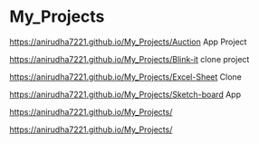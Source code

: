 # My_Projects

https://anirudha7221.github.io/My_Projects/Auction App Project

https://anirudha7221.github.io/My_Projects/Blink-it clone project

https://anirudha7221.github.io/My_Projects/Excel-Sheet Clone

https://anirudha7221.github.io/My_Projects/Sketch-board App

https://anirudha7221.github.io/My_Projects/

https://anirudha7221.github.io/My_Projects/
